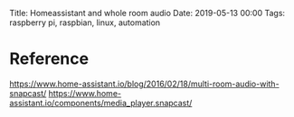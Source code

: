Title: Homeassistant and whole room audio
Date: 2019-05-13 00:00
Tags:  raspberry pi, raspbian, linux, automation

# Reference
https://www.home-assistant.io/blog/2016/02/18/multi-room-audio-with-snapcast/
https://www.home-assistant.io/components/media_player.snapcast/<Paste>
